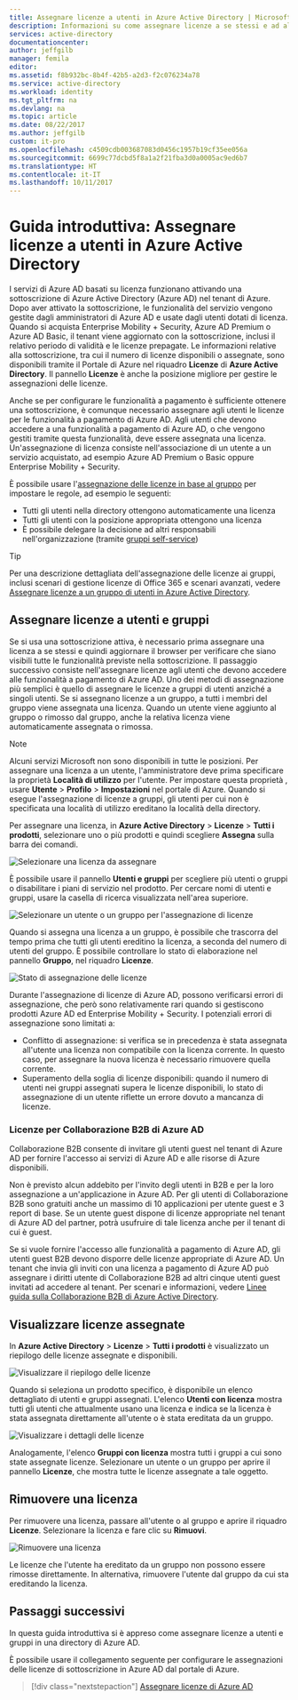```yaml
---
title: Assegnare licenze a utenti in Azure Active Directory | Microsoft Docs
description: Informazioni su come assegnare licenze a se stessi e ad altri utenti in Azure Active Directory.
services: active-directory
documentationcenter: 
author: jeffgilb
manager: femila
editor: 
ms.assetid: f8b932bc-8b4f-42b5-a2d3-f2c076234a78
ms.service: active-directory
ms.workload: identity
ms.tgt_pltfrm: na
ms.devlang: na
ms.topic: article
ms.date: 08/22/2017
ms.author: jeffgilb
custom: it-pro
ms.openlocfilehash: c4509cdb003687083d0456c1957b19cf35ee056a
ms.sourcegitcommit: 6699c77dcbd5f8a1a2f21fba3d0a0005ac9ed6b7
ms.translationtype: HT
ms.contentlocale: it-IT
ms.lasthandoff: 10/11/2017
---
```

# <a name="quickstart-license-users-in-azure-active-directory"></a>Guida introduttiva: Assegnare licenze a utenti in Azure Active Directory
I servizi di Azure AD basati su licenza funzionano attivando una sottoscrizione di Azure Active Directory (Azure AD) nel tenant di Azure. Dopo aver attivato la sottoscrizione, le funzionalità del servizio vengono gestite dagli amministratori di Azure AD e usate dagli utenti dotati di licenza. Quando si acquista Enterprise Mobility + Security, Azure AD Premium o Azure AD Basic, il tenant viene aggiornato con la sottoscrizione, inclusi il relativo periodo di validità e le licenze prepagate. Le informazioni relative alla sottoscrizione, tra cui il numero di licenze disponibili o assegnate, sono disponibili tramite il Portale di Azure nel riquadro **Licenze** di **Azure Active Directory**. Il pannello **Licenze** è anche la posizione migliore per gestire le assegnazioni delle licenze.

Anche se per configurare le funzionalità a pagamento è sufficiente ottenere una sottoscrizione, è comunque necessario assegnare agli utenti le licenze per le funzionalità a pagamento di Azure AD. Agli utenti che devono accedere a una funzionalità a pagamento di Azure AD, o che vengono gestiti tramite questa funzionalità, deve essere assegnata una licenza. Un'assegnazione di licenza consiste nell'associazione di un utente a un servizio acquistato, ad esempio Azure AD Premium o Basic oppure Enterprise Mobility + Security.

È possibile usare l'[assegnazione delle licenze in base al gruppo](active-directory-licensing-whatis-azure-portal.md) per impostare le regole, ad esempio le seguenti:
* Tutti gli utenti nella directory ottengono automaticamente una licenza
* Tutti gli utenti con la posizione appropriata ottengono una licenza
* È possibile delegare la decisione ad altri responsabili nell'organizzazione (tramite [gruppi self-service](active-directory-accessmanagement-self-service-group-management.md))

> [!TIP]
> Per una descrizione dettagliata dell'assegnazione delle licenze ai gruppi, inclusi scenari di gestione licenze di Office 365 e scenari avanzati, vedere [Assegnare licenze a un gruppo di utenti in Azure Active Directory](active-directory-licensing-group-assignment-azure-portal.md).

## <a name="assign-licenses-to-users-and-groups"></a>Assegnare licenze a utenti e gruppi
Se si usa una sottoscrizione attiva, è necessario prima assegnare una licenza a se stessi e quindi aggiornare il browser per verificare che siano visibili tutte le funzionalità previste nella sottoscrizione. Il passaggio successivo consiste nell'assegnare licenze agli utenti che devono accedere alle funzionalità a pagamento di Azure AD. Uno dei metodi di assegnazione più semplici è quello di assegnare le licenze a gruppi di utenti anziché a singoli utenti. Se si assegnano licenze a un gruppo, a tutti i membri del gruppo viene assegnata una licenza. Quando un utente viene aggiunto al gruppo o rimosso dal gruppo, anche la relativa licenza viene automaticamente assegnata o rimossa. 

> [!NOTE]
> Alcuni servizi Microsoft non sono disponibili in tutte le posizioni. Per assegnare una licenza a un utente, l'amministratore deve prima specificare la proprietà **Località di utilizzo** per l'utente. Per impostare questa proprietà , usare **Utente** &gt; **Profilo** &gt; **Impostazioni** nel portale di Azure. Quando si esegue l'assegnazione di licenze a gruppi, gli utenti per cui non è specificata una località di utilizzo ereditano la località della directory.

Per assegnare una licenza, in **Azure Active Directory** &gt; **Licenze** &gt; **Tutti i prodotti**, selezionare uno o più prodotti e quindi scegliere **Assegna** sulla barra dei comandi.

![Selezionare una licenza da assegnare](media/license-users-groups/select-license-to-assign.png)

È possibile usare il pannello **Utenti e gruppi** per scegliere più utenti o gruppi o disabilitare i piani di servizio nel prodotto. Per cercare nomi di utenti e gruppi, usare la casella di ricerca visualizzata nell'area superiore.

![Selezionare un utente o un gruppo per l'assegnazione di licenze](media/license-users-groups/select-user-for-license-assignment.png)

Quando si assegna una licenza a un gruppo, è possibile che trascorra del tempo prima che tutti gli utenti ereditino la licenza, a seconda del numero di utenti del gruppo. È possibile controllare lo stato di elaborazione nel pannello **Gruppo**, nel riquadro **Licenze**.

![Stato di assegnazione delle licenze](media/license-users-groups/license-assignment-status.png)

Durante l'assegnazione di licenze di Azure AD, possono verificarsi errori di assegnazione, che però sono relativamente rari quando si gestiscono prodotti Azure AD ed Enterprise Mobility + Security. I potenziali errori di assegnazione sono limitati a:
- Conflitto di assegnazione: si verifica se in precedenza è stata assegnata all'utente una licenza non compatibile con la licenza corrente. In questo caso, per assegnare la nuova licenza è necessario rimuovere quella corrente.
- Superamento della soglia di licenze disponibili: quando il numero di utenti nei gruppi assegnati supera le licenze disponibili, lo stato di assegnazione di un utente riflette un errore dovuto a mancanza di licenze.

### <a name="azure-ad-b2b-collaboration-licensing"></a>Licenze per Collaborazione B2B di Azure AD

Collaborazione B2B consente di invitare gli utenti guest nel tenant di Azure AD per fornire l'accesso ai servizi di Azure AD e alle risorse di Azure disponibili.  

Non è previsto alcun addebito per l'invito degli utenti in B2B e per la loro assegnazione a un'applicazione in Azure AD. Per gli utenti di Collaborazione B2B sono gratuiti anche un massimo di 10 applicazioni per utente guest e 3 report di base. Se un utente guest dispone di licenze appropriate nel tenant di Azure AD del partner, potrà usufruire di tale licenza anche per il tenant di cui è guest.

Se si vuole fornire l'accesso alle funzionalità a pagamento di Azure AD, gli utenti guest B2B devono disporre delle licenze appropriate di Azure AD. Un tenant che invia gli inviti con una licenza a pagamento di Azure AD può assegnare i diritti utente di Collaborazione B2B ad altri cinque utenti guest invitati ad accedere al tenant. Per scenari e informazioni, vedere [Linee guida sulla Collaborazione B2B di Azure Active Directory](active-directory-b2b-licensing.md).

## <a name="view-assigned-licenses"></a>Visualizzare licenze assegnate

In **Azure Active Directory** &gt; **Licenze** &gt; **Tutti i prodotti** è visualizzato un riepilogo delle licenze assegnate e disponibili.

![Visualizzare il riepilogo delle licenze](media/license-users-groups/view-license-summary.png)

Quando si seleziona un prodotto specifico, è disponibile un elenco dettagliato di utenti e gruppi assegnati. L'elenco **Utenti con licenza** mostra tutti gli utenti che attualmente usano una licenza e indica se la licenza è stata assegnata direttamente all'utente o è stata ereditata da un gruppo.

![Visualizzare i dettagli delle licenze](media/license-users-groups/view-license-detail.png)

Analogamente, l'elenco **Gruppi con licenza** mostra tutti i gruppi a cui sono state assegnate licenze. Selezionare un utente o un gruppo per aprire il pannello **Licenze**, che mostra tutte le licenze assegnate a tale oggetto.

## <a name="remove-a-license"></a>Rimuovere una licenza

Per rimuovere una licenza, passare all'utente o al gruppo e aprire il riquadro **Licenze**. Selezionare la licenza e fare clic su **Rimuovi**.

![Rimuovere una licenza](media/license-users-groups/remove-license.png)

Le licenze che l'utente ha ereditato da un gruppo non possono essere rimosse direttamente. In alternativa, rimuovere l'utente dal gruppo da cui sta ereditando la licenza.


## <a name="next-steps"></a>Passaggi successivi
In questa guida introduttiva si è appreso come assegnare licenze a utenti e gruppi in una directory di Azure AD. 

È possibile usare il collegamento seguente per configurare le assegnazioni delle licenze di sottoscrizione in Azure AD dal portale di Azure.

> [!div class="nextstepaction"]
> [Assegnare licenze di Azure AD](https://aad.portal.azure.com/#blade/Microsoft_AAD_IAM/LicensesMenuBlade/Overview) 